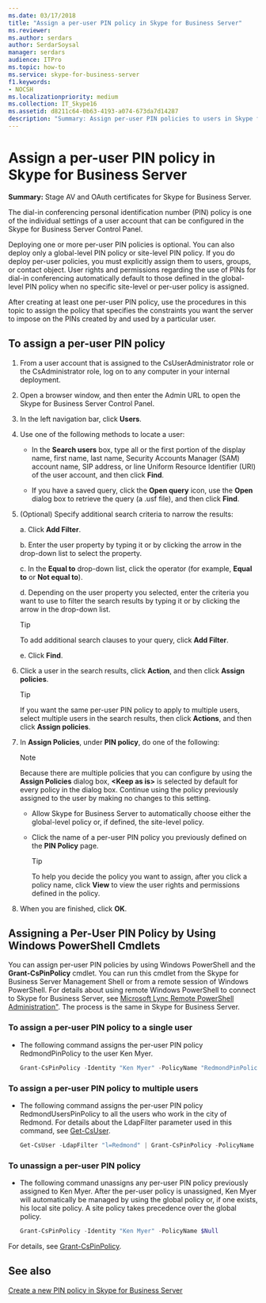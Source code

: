 ```yaml
---
ms.date: 03/17/2018
title: "Assign a per-user PIN policy in Skype for Business Server"
ms.reviewer:
ms.author: serdars
author: SerdarSoysal
manager: serdars
audience: ITPro
ms.topic: how-to
ms.service: skype-for-business-server
f1.keywords:
- NOCSH
ms.localizationpriority: medium
ms.collection: IT_Skype16
ms.assetid: d8211c64-0b63-4193-a074-673da7d14287
description: "Summary: Assign per-user PIN policies to users in Skype for Business Server."
---
```


# Assign a per-user PIN policy in Skype for Business Server

**Summary:** Stage AV and OAuth certificates for Skype for Business Server.

The dial-in conferencing personal identification number (PIN) policy is one of the individual settings of a user account that can be configured in the Skype for Business Server Control Panel.

Deploying one or more per-user PIN policies is optional. You can also deploy only a global-level PIN policy or site-level PIN policy. If you do deploy per-user policies, you must explicitly assign them to users, groups, or contact object. User rights and permissions regarding the use of PINs for dial-in conferencing automatically default to those defined in the global-level PIN policy when no specific site-level or per-user policy is assigned.

After creating at least one per-user PIN policy, use the procedures in this topic to assign the policy that specifies the constraints you want the server to impose on the PINs created by and used by a particular user.

## To assign a per-user PIN policy

1. From a user account that is assigned to the CsUserAdministrator role or the CsAdministrator role, log on to any computer in your internal deployment.

2. Open a browser window, and then enter the Admin URL to open the Skype for Business Server Control Panel.

3. In the left navigation bar, click **Users**.

4. Use one of the following methods to locate a user:

   - In the **Search users** box, type all or the first portion of the display name, first name, last name, Security Accounts Manager (SAM) account name, SIP address, or line Uniform Resource Identifier (URI) of the user account, and then click **Find**.

   - If you have a saved query, click the **Open query** icon, use the **Open** dialog box to retrieve the query (a .usf file), and then click **Find**.

5. (Optional) Specify additional search criteria to narrow the results:

   a. Click **Add Filter**.

   b. Enter the user property by typing it or by clicking the arrow in the drop-down list to select the property.

   c. In the **Equal to** drop-down list, click the operator (for example, **Equal to** or **Not equal to**).

   d. Depending on the user property you selected, enter the criteria you want to use to filter the search results by typing it or by clicking the arrow in the drop-down list.

    > [!TIP]
    > To add additional search clauses to your query, click **Add Filter**.

   e. Click **Find**.

6. Click a user in the search results, click **Action**, and then click **Assign policies**.

    > [!TIP]
    > If you want the same per-user PIN policy to apply to multiple users, select multiple users in the search results, then click **Actions**, and then click **Assign policies**.

7. In **Assign Policies**, under **PIN policy**, do one of the following:

    > [!NOTE]
    > Because there are multiple policies that you can configure by using the **Assign Policies** dialog box, **\<Keep as is\>** is selected by default for every policy in the dialog box. Continue using the policy previously assigned to the user by making no changes to this setting.

   - Allow Skype for Business Server to automatically choose either the global-level policy or, if defined, the site-level policy.

   - Click the name of a per-user PIN policy you previously defined on the **PIN Policy** page.

     > [!TIP]
     > To help you decide the policy you want to assign, after you click a policy name, click **View** to view the user rights and permissions defined in the policy.

8. When you are finished, click **OK**.

## Assigning a Per-User PIN Policy by Using Windows PowerShell Cmdlets

You can assign per-user PIN policies by using Windows PowerShell and the **Grant-CsPinPolicy** cmdlet. You can run this cmdlet from the Skype for Business Server Management Shell or from a remote session of Windows PowerShell. For details about using remote Windows PowerShell to connect to Skype for Business Server, see [Microsoft Lync Remote PowerShell Administration"](https://blog.insideo365.com/2011/08/remote-lync-powershell-administration/). The process is the same in Skype for Business Server.

### To assign a per-user PIN policy to a single user

- The following command assigns the per-user PIN policy RedmondPinPolicy to the user Ken Myer.

  ```PowerShell
  Grant-CsPinPolicy -Identity "Ken Myer" -PolicyName "RedmondPinPolicy"
  ```

### To assign a per-user PIN policy to multiple users

- The following command assigns the per-user PIN policy RedmondUsersPinPolicy to all the users who work in the city of Redmond. For details about the LdapFilter parameter used in this command, see [Get-CsUser](/powershell/module/skype/get-csuser).

  ```PowerShell
  Get-CsUser -LdapFilter "l=Redmond" | Grant-CsPinPolicy -PolicyName "RedmondUsersPinPolicy"
  ```

### To unassign a per-user PIN policy

- The following command unassigns any per-user PIN policy previously assigned to Ken Myer. After the per-user policy is unassigned, Ken Myer will automatically be managed by using the global policy or, if one exists, his local site policy. A site policy takes precedence over the global policy.

  ```PowerShell
  Grant-CsPinPolicy -Identity "Ken Myer" -PolicyName $Null
  ```

For details, see [Grant-CsPinPolicy](/powershell/module/skype/grant-cspinpolicy).

## See also

[Create a new PIN policy in Skype for Business Server](create-a-new-pin-policy.md)


